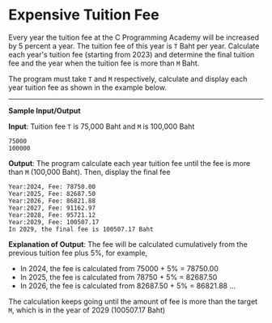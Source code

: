 # Expensive Tuition Fee

Every year the tuition fee at the C Programming Academy will be increased by 5 percent a year. The tuition fee of this year is `T` Baht per year. Calculate each year's tuition fee (starting from 2023) and determine the final tuition fee and the year when the tuition fee is more than `M` Baht.

The program must take `T` and `M` respectively, calculate and display each year tuition fee as shown in the example below.


<hr>

**Sample Input/Output**

**Input**: Tuition fee `T` is 75,000 Baht and `M` is 100,000 Baht
```
75000
100000
```
**Output**:
The program calculate each year tuition fee until the fee is more than `M` 
(100,000 Baht). Then, display the final fee

```
Year:2024, Fee: 78750.00
Year:2025, Fee: 82687.50
Year:2026, Fee: 86821.88
Year:2027, Fee: 91162.97
Year:2028, Fee: 95721.12
Year:2029, Fee: 100507.17
In 2029, the final fee is 100507.17 Baht
```

**Explanation of Output**: The fee will be calculated cumulatively from the previous tuition fee plus 5%, for example,
* In 2024, the fee is calculated from 75000 + 5% = 78750.00
* In 2025, the fee is calculated from 78750 + 5% = 82687.50
* In 2026, the fee is calculated from 82687.50 + 5% = 86821.88
...
  
The calculation keeps going until the amount of fee is more than the target `M`, which is in the year of 2029 (100507.17 Baht)
